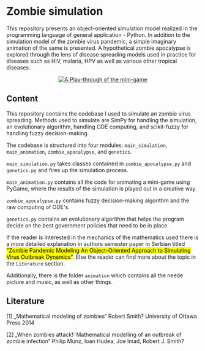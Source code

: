# Zombie simulation

This repository presents an object-oriented simulation model realized in the programming 
language of general application - Python. In addition to the simulation model of the zombie virus pandemic, 
a simple imaginary animation of the same is presented. A hypothetical zombie apocalypse is 
explored through the lens of disease spreading models used in practice for diseases such as HIV, malaria, HPV as well as various other tropical diseases.

<p align="center">
  <a href="https://vimeo.com/818051319" target="_blank">
    <img src="https://i.ibb.co/ZVLvMSM/bg-beg1.png" alt="A Play-through of the mini-game">
  </a>
</p>

## Content

This repository contains the codebase I used to simulate an zombie virus spreading. Methods used to simulate are SimPy for handling the simulation, an evolutionary algorithm, handling ODE computing, and scikit-fuzzy for handling fuzzy decision-making.

The codebase is structured into four modules: `main_simulation`, `main_animation`, `zombie_apocalypse`, and `genetics`.

`main_simulation.py` takes classes contained in `zombie_apocalypse.py` and `genetics.py` and fires up the simulation process.

`main_animation.py` contains all the code for animating a mini-game using PyGame, where the results of the simulation is played out in a creative way.

`zombie_apocalypse.py` contains fuzzy decision-making algorithm and the raw computing of ODE's.

`genetics.py` contains an evolutionary algorithm that helps the program decide on the best government policies that need to be in place.

If the reader is interested in the mechanics of the mathematics used there is a more detailed explanation in authors semester paper in Serbian titled 
<mark>"Zombie Pandemic Modeling An Object-Oriented Approach to Simulating Virus Outbreak Dynamics"</mark>. 
Else the reader can find more about the topic in the `Literature` section. 

Additionally, there is the folder `animation` which contains all the neede picture and music, as well as other things.

## Literature

[1] „Mathematical modeling of zombies“ Robert Smith? University of Ottawa Press 2014

[2] „When zombies attack!: Mathematical modelling of an outbreak of zombie infection“ Philip Munz, Ioan Hudea, Joe Imad, Robert J. Smith?
